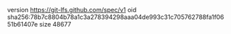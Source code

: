 version https://git-lfs.github.com/spec/v1
oid sha256:78b7c8804b78a1c3a278394298aaa04de993c31c705762788fa1f0651b61407e
size 48677
